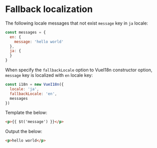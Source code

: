 # Fallback localization

The following locale messages that not exist `message` key in `ja` locale:

```javascript
const messages = {
  en: {
    message: 'hello world'
  },
  ja: {
  }
}
```

When specify the `fallbackLocale` option to VueI18n constructor option, `message` key is localized with `en` locale key:

```javascript
const i18n = new VueI18n({
  locale: 'ja',
  fallbackLocale: 'en',
  messages
})
```

Template the below:

```html
<p>{{ $t('message') }}</p>
```

Output the below:

```html
<p>hello world</p>
```
